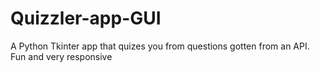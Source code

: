 # Quizzler-app-GUI
A Python Tkinter app that quizes you from questions gotten from an API. Fun and very responsive
